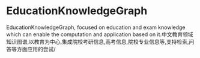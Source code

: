 # EducationKnowledgeGraph
EducationKnowledgeGraph, focused on education and exam knowledge which can enable the computation and application based on it.中文教育领域知识图谱,以教育为中心,集成院校考研信息,高考信息,院校专业信息等,支持检索,问答等方面应用的尝试/
